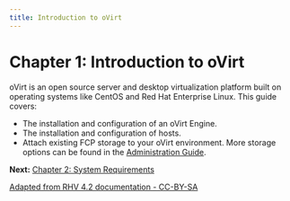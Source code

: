 ```yaml
---
title: Introduction to oVirt
---
```


# Chapter 1: Introduction to oVirt

oVirt is an open source server and desktop virtualization platform built on operating systems like CentOS and Red Hat Enterprise Linux. This guide covers:

* The installation and configuration of an oVirt Engine.
* The installation and configuration of hosts.
* Attach existing FCP storage to your oVirt environment. More storage options can be found in the [Administration Guide](/documentation/admin-guide/administration-guide/).

**Next:** [Chapter 2: System Requirements](../chap-System_Requirements)

[Adapted from RHV 4.2 documentation - CC-BY-SA](https://access.redhat.com/documentation/en-us/red_hat_virtualization/4.2/html/installation_guide/pr01)
